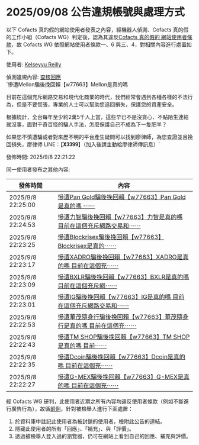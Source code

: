 2025/09/08 公告違規帳號與處理方式
=========

以下 Cofacts 真的假的網站使用者發表之內容，經機器人偵測、Cofacts 真的假的工作小組（Cofacts WG）判定後，認為其違反[Cofacts 真的假的 網站使用者條款](https://github.com/cofacts/rumors-site/blob/master/LEGAL.md)，故 Cofacts WG 依照網站使用者條款一、6 與三、4，對相關內容進行處置如下。

使用者: [Kelseyyu Reilly](https://cofacts.github.io/community-builder/#/editorworks?type=0&day=365&userId=mNKnKZkBHl7v1na350IN)

偵測違規內容: [查核回應](https://cofacts.tw/reply/4NKzKZkBHl7v1na38kJw)<br>`慘遭Mellon騙後挽回賴【w77663】Mellon是真的嗎


目前在這個充斥網路交易和現代化商業的時代，我們經常會遇到各種各樣的不法行為，但是不要慌張，專業的人士可以幫助您追回損失，保護您的資產安全。

根據統計，全台每年至少約2萬5千人上當，這些早已不是沒貪心、不點陌生連結就沒事，面對千奇百怪的騙人手法，怎麼保護自己不成為下一隻肥羊？

如果您不慎遭騙或者對來歷不明的平台產生疑問可以找到廖律師，為您查證並且挽回損失，廖律师 LINE：【𝐗𝟑𝟑𝟗𝟗】（加入後請主動給廖律師傳訊息）`

發佈時間: 2025/9/8 22:21:22

同一使用者發布之其他內容:

|發佈時間|內容|
|---|---|
| 2025/9/8 22:25:00 | [慘遭Pan Gold騙後挽回賴【w77663】Pan Gold是真的嗎   ⋯⋯](https://cofacts.tw/reply/-NK3KZkBHl7v1na3RkJE) |
| 2025/9/8 22:24:53 | [慘遭力智騙後挽回賴【w77663】力智是真的嗎   目前在這個充斥網路交易和⋯⋯](https://cofacts.tw/reply/99K3KZkBHl7v1na3KEJA) |
| 2025/9/8 22:23:25 | [慘遭Blockrisex騙後挽回賴【w77663】Blockrisex是真的⋯⋯](https://cofacts.tw/reply/8tK1KZkBHl7v1na30UJD) |
| 2025/9/8 22:23:17 | [慘遭XADRO騙後挽回賴【w77663】XADRO是真的嗎   目前在這個充⋯⋯](https://cofacts.tw/reply/8NK1KZkBHl7v1na3sEKh) |
| 2025/9/8 22:23:09 | [慘遭BXLR騙後挽回賴【w77663】BXLR是真的嗎   目前在這個充斥網⋯⋯](https://cofacts.tw/reply/7tK1KZkBHl7v1na3lEJH) |
| 2025/9/8 22:23:01 | [慘遭IG騙後挽回賴【w77663】IG是真的嗎   目前在這個充斥網路交易和⋯⋯](https://cofacts.tw/reply/7dK1KZkBHl7v1na3cUKs) |
| 2025/9/8 22:22:53 | [慘遭華茂隨身行騙後挽回賴【w77663】華茂隨身行是真的嗎   目前在這個充⋯⋯](https://cofacts.tw/reply/69K1KZkBHl7v1na3VEKl) |
| 2025/9/8 22:22:43 | [慘遭TM SHOP騙後挽回賴【w77663】TM SHOP是真的嗎   目前⋯⋯](https://cofacts.tw/reply/6tK1KZkBHl7v1na3LkJ_) |
| 2025/9/8 22:22:35 | [慘遭Dcoin騙後挽回賴【w77663】Dcoin是真的嗎   目前在這個充⋯⋯](https://cofacts.tw/reply/6NK1KZkBHl7v1na3DkIw) |
| 2025/9/8 22:22:27 | [慘遭G-MEX騙後挽回賴【w77663】G-MEX是真的嗎   目前在這個充⋯⋯](https://cofacts.tw/reply/59K0KZkBHl7v1na38EJ_) |

經 Cofacts WG 研判，此使用者近期之所有內容均違反使用者條款（例如不斷進行廣告行為），故循[前例](https://github.com/cofacts/takedowns/blob/master/2021/1125-2nd-spam.md)，針對被檢舉人進行下面處置：
1. 於資料庫中註記此使用者為被封鎖的使用者，檢附此公告的連結。
2. 隱藏此使用者的所有「回應」、「補充」、與「評價」。
3. 透過被檢舉人登入過的瀏覽器，仍可在網站上看到自己的回應、補充與評價。
